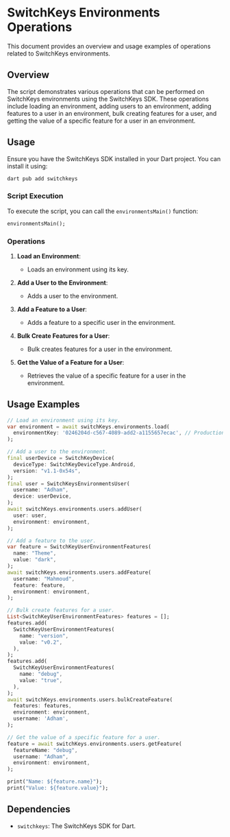 # SwitchKeys Environments Operations

This document provides an overview and usage examples of operations related to SwitchKeys environments.

## Overview

The script demonstrates various operations that can be performed on SwitchKeys environments using the SwitchKeys SDK. These operations include loading an environment, adding users to an environment, adding features to a user in an environment, bulk creating features for a user, and getting the value of a specific feature for a user in an environment.

## Usage

Ensure you have the SwitchKeys SDK installed in your Dart project. You can install it using:

```bash
dart pub add switchkeys
```

### Script Execution

To execute the script, you can call the `environmentsMain()` function:

```dart
environmentsMain();
```

### Operations

1. **Load an Environment**: 
   - Loads an environment using its key.

2. **Add a User to the Environment**:
   - Adds a user to the environment.

3. **Add a Feature to a User**:
   - Adds a feature to a specific user in the environment.

4. **Bulk Create Features for a User**:
   - Bulk creates features for a user in the environment.

5. **Get the Value of a Feature for a User**:
   - Retrieves the value of a specific feature for a user in the environment.

## Usage Examples

```dart
// Load an environment using its key.
var environment = await switchKeys.environments.load(
  environmentKey: '0246204d-c567-4089-add2-a1155657ecac', // Production
);

// Add a user to the environment.
final userDevice = SwitchKeyDevice(
  deviceType: SwitchKeyDeviceType.Android,
  version: "v1.1-0x54s",
);
final user = SwitchKeysEnvironmentsUser(
  username: "Adham",
  device: userDevice,
);
await switchKeys.environments.users.addUser(
  user: user,
  environment: environment,
);

// Add a feature to the user.
var feature = SwitchKeyUserEnvironmentFeatures(
  name: "Theme",
  value: "dark",
);
await switchKeys.environments.users.addFeature(
  username: "Mahmoud",
  feature: feature,
  environment: environment,
);

// Bulk create features for a user.
List<SwitchKeyUserEnvironmentFeatures> features = [];
features.add(
  SwitchKeyUserEnvironmentFeatures(
    name: "version",
    value: "v0.2",
  ),
);
features.add(
  SwitchKeyUserEnvironmentFeatures(
    name: "debug",
    value: "true",
  ),
);
await switchKeys.environments.users.bulkCreateFeature(
  features: features,
  environment: environment,
  username: 'Adham',
);

// Get the value of a specific feature for a user.
feature = await switchKeys.environments.users.getFeature(
  featureName: "debug",
  username: "Adham",
  environment: environment,
);

print("Name: ${feature.name}");
print("Value: ${feature.value}");
```

## Dependencies

- `switchkeys`: The SwitchKeys SDK for Dart.
